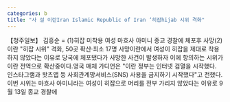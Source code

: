 ```yaml
---
categories: b
title: "사 설 이란Iran Islamic Republic of Iran ‘히잡hijab 시위 격화"
---
```

【청주일보】 김흥순 = (1)히잡 미착용 여성 마흐사 아미니 종교 경찰에 체포후 사망(2)이란 "히잡 시위" 격화, 50곳 확산·최소 17명 사망이란에서 여성이 히잡을 제대로 착용하지 않았다는 이유로 당국에 체포됐다가 사망한 사건이 발생하자 이에 항의하는 시위가 이란 전역으로 확산중이다.영국 매체 가디언은 "이란 정부는 인터넷 검열을 시작했다. 인스타그램과 왓츠앱 등 사회관계망서비스(SNS) 사용을 금지하기 시작했다"고 전했다.이번 시위는 마흐사 아미니라는 여성이 히잡으로 머리를 전부 가리지 않았다는 이유로 9월 13일 종교 경찰에